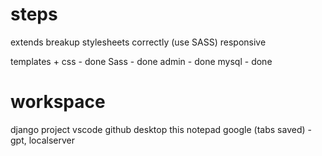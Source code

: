 
# steps
extends
breakup stylesheets correctly (use SASS)
responsive

templates + css - done
Sass - done
admin - done
mysql - done

# workspace
django project vscode
github desktop
this notepad
google (tabs saved) - gpt, localserver